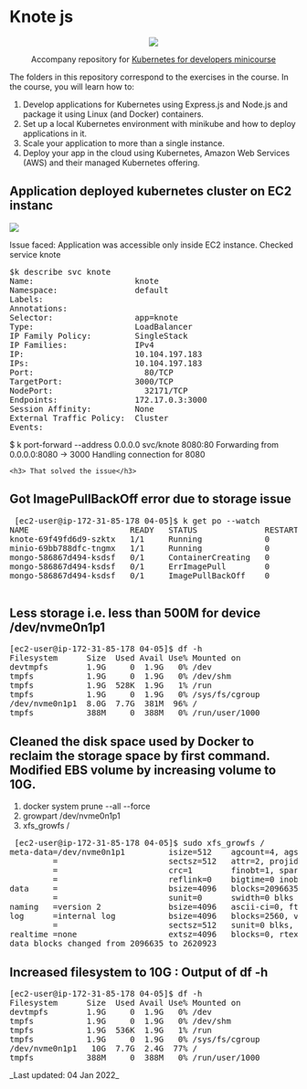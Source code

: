# Knote js

<div align="center">
    <a href="https://learnk8s.io/"><img src="https://avatars.githubusercontent.com/u/31817372?s=200&v=4" /></a>
    <p>Accompany repository for <a href="https://learnk8s.io/kubernetes-for-developers">Kubernetes for developers minicourse</a></p>
</div>

The folders in this repository correspond to the exercises in the course. In the course, you will learn how to:

1. Develop applications for Kubernetes using Express.js and Node.js and package it using Linux (and Docker) containers.
1. Set up a local Kubernetes environment with minikube and how to deploy applications in it.
1. Scale your application to more than a single instance.
1. Deploy your app in the cloud using Kubernetes, Amazon Web Services (AWS) and their managed Kubernetes offering.

<h2> Application deployed kubernetes cluster on EC2 instanc</h2>

<img src="https://shreyagorey.s3.ap-south-1.amazonaws.com/knote_app.JPG" />

Issue faced: Application was accessible only inside EC2 instance.  Checked service knote
<pre>
$k describe svc knote
Name:                     knote
Namespace:                default
Labels:                   <none>
Annotations:              <none>
Selector:                 app=knote
Type:                     LoadBalancer
IP Family Policy:         SingleStack
IP Families:              IPv4
IP:                       10.104.197.183
IPs:                      10.104.197.183
Port:                     <unset>  80/TCP
TargetPort:               3000/TCP
NodePort:                 <unset>  32171/TCP
Endpoints:                172.17.0.3:3000
Session Affinity:         None
External Traffic Policy:  Cluster
Events:                   <none>
</pre>
$ k port-forward --address 0.0.0.0 svc/knote 8080:80
    Forwarding from 0.0.0.0:8080 -> 3000
    Handling connection for 8080

    <h3> That solved the issue</h3>
 <h2> Got ImagePullBackOff error due to storage issue </h2>
 <pre>
 [ec2-user@ip-172-31-85-178 04-05]$ k get po --watch
NAME                     READY   STATUS              RESTARTS   AGE
knote-69f49fd6d9-szktx   1/1     Running             0          13s
minio-69bb788dfc-tngmx   1/1     Running             0          13s
mongo-586867d494-ksdsf   0/1     ContainerCreating   0          13s
mongo-586867d494-ksdsf   0/1     ErrImagePull        0          21s
mongo-586867d494-ksdsf   0/1     ImagePullBackOff    0          34s
    </pre>
<h2> Less storage i.e. less than 500M for device /dev/nvme0n1p1</h2>

<pre>
[ec2-user@ip-172-31-85-178 04-05]$ df -h
Filesystem      Size  Used Avail Use% Mounted on
devtmpfs        1.9G     0  1.9G   0% /dev
tmpfs           1.9G     0  1.9G   0% /dev/shm
tmpfs           1.9G  528K  1.9G   1% /run
tmpfs           1.9G     0  1.9G   0% /sys/fs/cgroup
/dev/nvme0n1p1  8.0G  7.7G  381M  96% /
tmpfs           388M     0  388M   0% /run/user/1000
</pre>
<h2> Cleaned the disk space used by Docker to reclaim the storage space by first command. Modified EBS volume by increasing volume to 10G.</h2>
<ol>
<li> docker system prune --all --force</li>
<li> growpart /dev/nvme0n1p1 </li>
<li> xfs_growfs / </li>
  </ol>
 <pre>
 [ec2-user@ip-172-31-85-178 04-05]$ sudo xfs_growfs /
meta-data=/dev/nvme0n1p1         isize=512    agcount=4, agsize=524159 blks
         =                       sectsz=512   attr=2, projid32bit=1
         =                       crc=1        finobt=1, sparse=0, rmapbt=0
         =                       reflink=0    bigtime=0 inobtcount=0
data     =                       bsize=4096   blocks=2096635, imaxpct=25
         =                       sunit=0      swidth=0 blks
naming   =version 2              bsize=4096   ascii-ci=0, ftype=1
log      =internal log           bsize=4096   blocks=2560, version=2
         =                       sectsz=512   sunit=0 blks, lazy-count=1
realtime =none                   extsz=4096   blocks=0, rtextents=0
data blocks changed from 2096635 to 2620923
</pre>
<h2> Increased filesystem to 10G : Output of df -h</h2>
<pre>
[ec2-user@ip-172-31-85-178 04-05]$ df -h
Filesystem      Size  Used Avail Use% Mounted on
devtmpfs        1.9G     0  1.9G   0% /dev
tmpfs           1.9G     0  1.9G   0% /dev/shm
tmpfs           1.9G  536K  1.9G   1% /run
tmpfs           1.9G     0  1.9G   0% /sys/fs/cgroup
/dev/nvme0n1p1   10G  7.7G  2.4G  77% /
tmpfs           388M     0  388M   0% /run/user/1000
</pre>
_Last updated: 04 Jan 2022_
